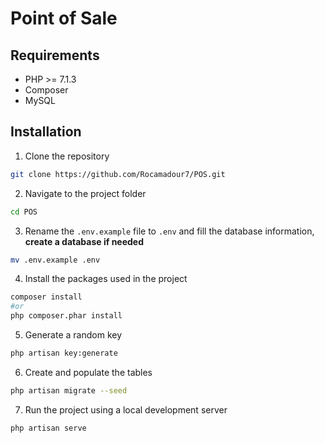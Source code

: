 # Point of Sale

## Requirements
* PHP >= 7.1.3
* Composer
* MySQL

## Installation
1. Clone the repository
```bash
git clone https://github.com/Rocamadour7/POS.git
```
2. Navigate to the project folder
```bash
cd POS
```
3. Rename the `.env.example` file to `.env` and fill the database information, __create a database if needed__
```bash
mv .env.example .env
```
4. Install the packages used in the project
```bash
composer install
#or
php composer.phar install
```
5. Generate a random key
```bash
php artisan key:generate
```
6. Create and populate the tables
```bash
php artisan migrate --seed
```
7. Run the project using a local development server
```bash
php artisan serve
```